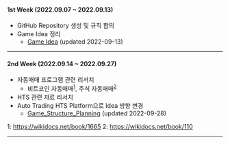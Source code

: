 #### 1st Week (2022.09.07 ~ 2022.09.13)

- GitHub Repository 생성 및 규칙 합의
- Game Idea 정리
  - [Game Idea](Doc/Old_Trading_Simulator.md) (updated 2022-09-13)

---

#### 2nd Week (2022.09.14 ~ 2022.09.27)

- 자동매매 프로그램 관련 리서치
  - 비트코인 자동매매<sup>[1](#footnote_1)</sup>, 주식 자동매매<sup>[2](#footnote_2)</sup>
- HTS 관련 자료 리서치
- Auto Trading HTS Platform으로 Idea 방향 변경
  - [Game_Structure_Planning](Doc/Old_Trading_Platform.md) (updated 2022-09-28)


<a name="footnote_1">1</a>: https://wikidocs.net/book/1665
<a name="footnote_2">2</a>: https://wikidocs.net/book/110

---


